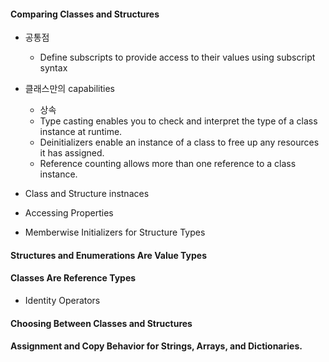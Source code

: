 #### Comparing Classes and Structures
* 공통점
    - Define subscripts to provide access to their values using subscript syntax
* 클래스만의 capabilities
    - 상속
    - Type casting enables you to check and interpret the type of a class instance at runtime.
    - Deinitializers enable an instance of a class to free up any resources it has assigned.
    - Reference counting allows more than one reference to a class instance.
* Class and Structure instnaces

* Accessing Properties

* Memberwise Initializers for Structure Types


#### Structures and Enumerations Are Value Types

#### Classes Are Reference Types
* Identity Operators

#### Choosing Between Classes and Structures

#### Assignment and Copy Behavior for Strings, Arrays, and Dictionaries.
